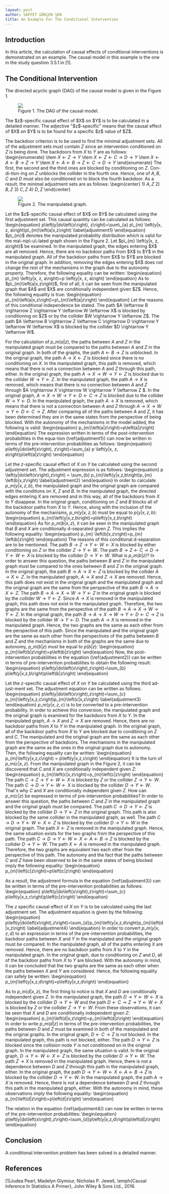 ```yaml
---
layout: post
author: SAFFET GÖKÇEN ŞEN
title: An Example For The Conditional Intervention
---
```

## Introduction
In this article, the calculation of causal effects of conditional interventions is demonstrated on an example. The causal model in this example is the one in the study question 3.5.1 in [1].
## The Conditional Intervention
The directed acyclic graph (DAG) of the causal model is given in the Figure 1.
<figure>
   <img src="/assets/conditional_intervention_original_dag.png" style="max-width: 800px;">
   <figcaption>Figure 1. The DAG of the causal model.</figcaption>
</figure>
The $z$-specific causal effect of $X$ on $Y$ is to be calculated in a detailed manner. The adjective "$z$-specific" means that the causal effect of $X$ on $Y$ is to be found for a specific $z$ value of $Z$.

The backdoor criterion is to be used to find the minimal adjustment sets. All of the adjustment sets must contain $Z$ since an intervention conditioned on $Z$ is being done. The backdoors from $X$ to $Y$ are as follows:
\begin{enumerate}
    \item $X \leftarrow Z \rightarrow Y$
    \item $X \leftarrow Z \leftarrow C \rightarrow D \rightarrow Y$
    \item $X \leftarrow A \leftarrow B \rightarrow Z \rightarrow Y$
    \item $X \leftarrow A \leftarrow B \rightarrow Z \leftarrow C \rightarrow D \rightarrow Y$
\end{enumerate}
The first, the second and the third ones are blocked by conditioning on $Z$. Con\-di\-tion\-ing on $Z$ unblocks the collider in the fourth one. Hence, one of $A, B, C$ and $D$ must also be conditioned on to block the fourth backdoor. As a result, the minimal adjustment sets are as follows:
\begin{center}
    1) $A, Z$ 2) $B, Z$ 3) $C, Z$ 4) $D, Z$
\end{center}
<figure>
   <img src="/assets/conditional_intervention_manipulated_dag.png" style="max-width: 800px;">
   <figcaption>Figure 2. The manipulated graph.</figcaption>
</figure>
Let the $z$-specific causal effect of $X$ on $Y$ be calculated using the first adjustment set. This causal quantity can be calculated as follows:
\begin{equation}
    p\left(y|do\left(x\right), z\right)=\sum\_{a} p\_{m} \left(y|x, z, a\right)p\_{m}\left(a|x,z\right)
    \label{adjustment1}
\end{equation}
$p\_{m}$ denotes the manipulated probability distribution which is valid for the ma\-nip\-u\-lated graph shown in the Figure 2. Let $p\_{m} \left(y|x, z, a\right)$ be examined. In the manipulated graph, the edges entering $X$ are all removed. Hence, there are no backdoor paths from $X$ to $Y$ in the manipulated graph. All of the backdoor paths from $X$ to $Y$ are blocked in the original graph. In addition, removing the edges entering $X$ does not change the rest of the mechanisms in the graph due to the autonomy property. Therefore, the following equality can be written:
\begin{equation}
    p\_{m} \left(y|x, z, a\right)=p \left(y|x, z, a\right)
\end{equation} 
As to $p\_{m}\left(a|x,z\right)$, first of all, it can be seen  from the manipulated graph that $A$ and $X$ are conditionally independent given $Z$. Hence, the following equality is true:
\begin{equation}
    p\_{m}\left(a|x,z\right)=p\_{m}\left(a|z\right)
\end{equation}
Let the reasons of this conditional independence be stated. The path $A \leftarrow B \rightarrow Z \rightarrow Y \leftarrow W \leftarrow X$ is blocked by conditioning on $Z$ or by the collider $W \rightarrow Y \leftarrow Z$. The path $A \leftarrow B \rightarrow Z \leftarrow C \rightarrow D \rightarrow Y \leftarrow W \leftarrow X$ is blocked by the collider $D \rightarrow Y \leftarrow W$.

For the calculation of $p\_{m}\left(a|z\right)$, the paths between $A$ and $Z$ in the manipulated graph must be compared to the paths between $A$ and $Z$ in the original graph. In both of the graphs, the path $A \leftarrow B \rightarrow Z$ is unblocked. In the original graph, the path $A \rightarrow X \leftarrow Z$ is blocked since there is no conditioning on $X$. In the manipulated graph, this path is removed, which means that there is not a connection between $A$ and $Z$ through this path, either. In the original graph, the path $A \rightarrow X \rightarrow W \rightarrow Y \leftarrow Z$ is blocked due to the collider $W \rightarrow Y \leftarrow Z$. In the manipulated graph, the path $A \rightarrow X$ is removed, which means that there is no connection between $A$ and $Z$ through $A \rightarrow X \rightarrow W \rightarrow Y \leftarrow Z $. In the original graph, $A \rightarrow X \rightarrow W \rightarrow Y \leftarrow D \leftarrow C \rightarrow Z$ is blocked due to the collider $W \rightarrow Y \leftarrow D$. In the manipulated graph, the path $A \rightarrow X$ is removed, which means that there is not a connection between $A$ and $Z$ through $A \rightarrow X \rightarrow W \rightarrow Y \leftarrow D \leftarrow C \rightarrow Z$. After comparing all of the paths between $A$ and $Z$, it has been determined they are in 
the same states from the perspective of being blocked. With the autonomy of the mechanisms in the model added, the following is valid:
\begin{equation}
    p\_{m}\left(a|z\right)=p\left(a|z\right)
\end{equation}
The expression written in terms of the post-intervention probabilities in the equa\-tion (\ref{adjustment1}) can now be written in terms of the pre-intervention probabilities as follows:
\begin{equation}
    p\left(y|do\left(x\right), z\right)=\sum\_{a} p \left(y|x, z, a\right)p\left(a|z\right)
\end{equation}

Let the $z$-specific causal effect of $X$ on $Y$ be calculated using the second adjustment set. The adjustment expression is as follows:
\begin{equation}
    p \left(y|do\left(x\right),z\right) = \sum\_{b} p\_{m}\left(y|x,z,b\right)p\_{m} \left(b|x,z\right)
    \label{adjustment2}
\end{equation}
In order to calculate $p\_{m}\left(y|x,z,b\right)$, the manipulated graph and the original graph are compared with the conditions on $X$, $Z$ and $B$. In the manipulated graph, the directed edges entering $X$ are removed and in this way, all of the backdoors from $X$ to $Y$ disappear. In the original graph, conditioning on $Z$ and $B$ blocks all of the backdoor paths from $X$ to $Y$. Hence, along with the inclusion of the autonomy of the mechanisms, $p\_{m}\left(y|x,z,b\right)$ must be equal to $p\left(y|x,z,b\right)$:
\begin{equation}
    p\_{m}\left(y|x,z,b\right)=p\left(y|x,z,b\right)
\end{equation}
As for $p\_{m} \left(b|x,z\right)$, it can be seen in the manipulated graph that $B$ and $X$ are conditionally d-separated given $Z$. This implies the following equality:
\begin{equation}
    p\_{m} \left(b|x,z\right)=p\_{m} \left(b|z\right)
\end{equation}
The reasons of this conditional d-separation are to be mentioned. The path $B \rightarrow Z \rightarrow Y \leftarrow W \leftarrow X$ is blocked by either conditioning on $Z$ or the collider $Z \rightarrow Y \leftarrow W$. The path $B \rightarrow Z \leftarrow C \rightarrow D \rightarrow Y \leftarrow W \leftarrow X$ is blocked by the collider $D \rightarrow Y \leftarrow W$. What is $p\_{m} \left(b|z\right)$? In order to answer this question, the paths between $B$ and $Z$ in the manipulated graph must be compared to the ones between $B$ and $Z$ in the original graph. In the original graph, the path $B \rightarrow A \rightarrow X \leftarrow Z$ is blocked by the collider $A \rightarrow X \leftarrow Z$. In the manipulated graph, $A \rightarrow X$ and $Z \rightarrow X$ are removed. Hence, this path does not exist in the original graph and the manipulated graph and the original graph are the same from the perspective of the path $B \rightarrow A \rightarrow X \leftarrow Z$. The path $B \rightarrow A \rightarrow X \rightarrow W \rightarrow Y \leftarrow Z$ in the original graph is blocked by the collider $W \rightarrow Y \leftarrow Z$. Since $A \rightarrow X$ is removed in the manipulated graph, this path does not exist in the manipulated graph. Therefore, the two graphs are the same from the perspective of the path $B \rightarrow A \rightarrow X \rightarrow W \rightarrow Y \leftarrow Z$. In the original graph, the path $B \rightarrow A \rightarrow X \rightarrow W \rightarrow Y \leftarrow D \leftarrow C \rightarrow Z$ is blocked by the collider $W\rightarrow Y\leftarrow D$. The path $A \rightarrow X$ is removed in the manipulated graph. Hence, the two graphs are the same as each other from the perspective of this path. Since the manipulated and the original graph are the same as each other from the perspectives of the paths between $B$ and $Z$ and the mechanisms in both of the graphs are the same due to autonomy, $p\_{m}\left(b|z\right)$ must be equal to $p\left(b|z\right)$:
\begin{equation}
    p\_{m}\left(b|z\right)=p\left(b|z\right)
\end{equation}
Now, the post-intervention probabilities in the equation (\ref{adjustment2}) can be written in terms of pre-intervention probabilities to obtain the following result:
\begin{equation}
    p\left(y|do\left(x\right),z\right)=\sum\_{b} p\left(y|x,z,b\right)p\left(b|z\right)
\end{equation}

Let the $z$-specific causal effect of $X$ on $Y$ be calculated using the third ad\-just\-ment set. The adjustment equation can be written as follows:
\begin{equation}
    p\left(y|do\left(x\right),z\right)=\sum\_{c} p\_{m}\left(y|x,z,c\right)p\_{m}\left(c|x,z\right)
    \label{adjustment3}
\end{equation}
$p\_{m}\left(y|x,z,c\right)$ is to be converted to a pre-intervention probability. In order to achieve this conversion, the manipulated graph and the original graph is examined for the backdoors from $X$ to $Y$. In the manipulated graph, $A \rightarrow X$ and $Z \rightarrow X$ are removed. Hence, there are no backdoor paths from $X$ to $Y$ in the manipulated graph. In the original graph, all of the backdoor paths from $X$ to $Y$ are blocked due to conditining on $Z$ and $C$. The manipulated and the original graph are the same as each other from the perspective of backdoors. The mechanisms in the manipulated graph are the same as the ones in the original graph due to autonomy. Then, the following equality can be written:
\begin{equation}
    p\_{m}\left(y|x,z,c\right) = p\left(y|x,z,c\right)
\end{equation}
It is the turn of $p\_{m}\left(c|x,z\right)$. From the manipulated graph in the Figure 2, it can be discovered that $C$ and $X$ are conditionally independent given $Z$:
\begin{equation}
    p\_{m}\left(c|x,z\right)=p\_{m}\left(c|z\right)
\end{equation}
The path $C \rightarrow Z \rightarrow Y \leftarrow W \leftarrow X$ is blocked by $Z$ or the collider $Z \rightarrow Y \leftarrow W$. The path $C \rightarrow D \rightarrow Y \leftarrow W \leftarrow X$ is blocked by the collider $D \rightarrow Y \leftarrow W$. That's why $C$ and $X$ are conditionally independent given $Z$. How can $p\_{m}\left(c|z\right)$ be expressed in terms of pre-intervention probabilities? In order to answer this question, the paths between $C$ and $Z$ in the manipulated graph and the original graph must be compared. The path $C \rightarrow D \rightarrow Y \leftarrow Z$ is blocked by the collider $D \rightarrow Y \leftarrow Z$ in the original graph. This path is also blocked by the same collider in the manipulated graph, as well. The path $C \rightarrow D \rightarrow Y \leftarrow W \leftarrow X \leftarrow Z$ is blocked by the collider $D \rightarrow Y \leftarrow W$ in the original graph. The path $X \leftarrow Z$ is removed in the manipulated graph. Hence, the same situation exists for the two graphs from the perspective of this path. The path $C \rightarrow D \rightarrow Y \leftarrow W \leftarrow X \leftarrow A \leftarrow B \rightarrow Z$ is blocked by the collider $D \rightarrow Y \leftarrow W$. The path $X \leftarrow A$ is removed in the manipulated graph. Therefore, the two graphs are equivalent two each other from the perspective of this path. The autonomy and the fact that the paths between $C$ and $Z$ have been observed to be in the same states of being blocked imply the following equality:
\begin{equation}
    p\_{m}\left(c|z\right)=p\left(c|z\right)
\end{equation}

As a result, the adjustment formula in the equation (\ref{adjustment3}) can be written in terms of the pre-intervention probabilities as follows:
\begin{equation}
    p\left(y|do\left(x\right),z\right)=\sum\_{c} p\left(y|x,z,c\right)p\left(c|z\right)
\end{equation}

The $z$ specific causal effect of $X$ on $Y$ is to be calculated using the last adjustment set. The adjustment equation is given by the following:
\begin{equation}
    p\left(y|do\left(x\right),z\right)=\sum\_{d}p\_{m}\left(y|x,z,d\right)p\_{m}\left(d|x,z\right)
    \label{adjustment4}
\end{equation}
In order to convert $p\_{m}\left(y|x,z,d\right)$ to an expression in terms of the pre-intervention probabilities, the backdoor paths between $X$ and $Y$ in the manipulated and the original graph must be compared. In the manipulated graph, all of the paths entering $X$ are removed. Hence, there are no backdoor paths from $X$ to $Y$ in the manipulated graph. In the original graph, due to conditioning on $Z$ and $D$, all of the backdoor paths from $X$ to $Y$ are blocked. With the autonomy in mind, it can be concluded that the two graphs are the same as each other when the paths between $X$ and $Y$ are considered. Hence, the following equality can safely be written:
\begin{equation}
    p\_{m}\left(y|x,z,d\right)=p\left(y|x,z,d\right)
\end{equation}

As to $p\_{m}\left(d|x,z\right)$, the first thing to notice is that $X$ and $D$ are conditionally independent given $Z$. In the manipulated graph, the path $D \rightarrow Y \leftarrow W \leftarrow X$ is blocked by the collider $D \rightarrow Y \leftarrow W$ and the path $D \leftarrow C \rightarrow Z \rightarrow Y \leftarrow W \leftarrow X$ is blocked by $Z$ or the collider $Z \rightarrow Y \leftarrow W$. From these observations, it can be seen that $X$ and $D$ are conditionally independent given $Z$:
\begin{equation}
    p\_{m}\left(d|x,z\right)=p\_{m}\left(d|z\right)
\end{equation}
In order to write $p\_{m}\left(d|z\right)$ in terms of the pre-intervention probabilities, the paths between $D$ and $Z$ must be examined in both of the manipulated and the original graphs. In the original graph, $D \leftarrow C \rightarrow Z$ is not blocked. In the manipulated graph, this path is not blocked, either. The path $D \rightarrow Y \leftarrow Z$ is blocked since the collision node $Y$ is not conditioned on in the original graph. In the manipulated graph, the same situation is valid. In the original graph, $D \rightarrow Y \leftarrow W \leftarrow X \leftarrow Z$ is blocked by the collider $D\rightarrow Y \leftarrow W$. The path $Z \rightarrow X$ is removed in the manipulated graph. Hence, there is not a dependence between $D$ and $Z$ through this path in the manipulated graph, either. In the original graph, the path $D \rightarrow Y \leftarrow W \leftarrow X \leftarrow A \leftarrow B \rightarrow Z$ is blocked by the collider $D \rightarrow Y \leftarrow W$. In the manipulated graph, the path $A \rightarrow X$ is removed. Hence, there is not a dependence between $D$ and $Z$ through this path in the manipulated graph, either. With the autonomy in mind, these observations imply the following equality:
\begin{equation}
    p\_{m}\left(d|z\right)=p\left(d|z\right)
\end{equation}

The relation in the equation (\ref{adjustment4}) can now be written in terms of the pre-intervention probabilities:
\begin{equation}
    p\left(y|do\left(x\right),z\right)=\sum\_{d}p\left(y|x,z,d\right)p\left(d|z\right)
\end{equation}
## Conclusion
A conditional intervention problem has been solved in a detailed manner.
## References
[1]Judea Pearl, Madelyn Glymour, Nicholas P. Jewell, \emph{Causal Inference In Statistics A Primer}, John Wiley \& Sons Ltd., 2016.